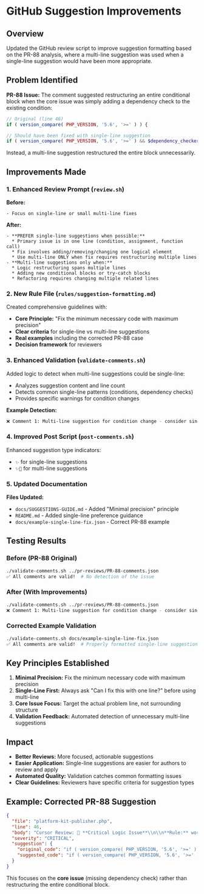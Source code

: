 # GitHub Suggestion Improvements

## Overview

Updated the GitHub review script to improve suggestion formatting based on the PR-88 analysis, where a multi-line suggestion was used when a single-line suggestion would have been more appropriate.

## Problem Identified

**PR-88 Issue:** The comment suggested restructuring an entire conditional block when the core issue was simply adding a dependency check to the existing condition:

```php
// Original (line 46)
if ( version_compare( PHP_VERSION, '5.6', '>=' ) ) {

// Should have been fixed with single-line suggestion
if ( version_compare( PHP_VERSION, '5.6', '>=' ) && $dependency_checker->check() ) {
```

Instead, a multi-line suggestion restructured the entire block unnecessarily.

## Improvements Made

### 1. Enhanced Review Prompt (`review.sh`)

**Before:**
```
- Focus on single-line or small multi-line fixes
```

**After:**
```
- **PREFER single-line suggestions when possible:**
  * Primary issue is in one line (condition, assignment, function call)
  * Fix involves adding/removing/changing one logical element
  * Use multi-line ONLY when fix requires restructuring multiple lines
- **Multi-line suggestions only when:**
  * Logic restructuring spans multiple lines
  * Adding new conditional blocks or try-catch blocks
  * Refactoring requires changing multiple related lines
```

### 2. New Rule File (`rules/suggestion-formatting.md`)

Created comprehensive guidelines with:
- **Core Principle:** "Fix the minimum necessary code with maximum precision"
- **Clear criteria** for single-line vs multi-line suggestions
- **Real examples** including the corrected PR-88 case
- **Decision framework** for reviewers

### 3. Enhanced Validation (`validate-comments.sh`)

Added logic to detect when multi-line suggestions could be single-line:
- Analyzes suggestion content and line count
- Detects common single-line patterns (conditions, dependency checks)
- Provides specific warnings for condition changes

**Example Detection:**
```bash
❌ Comment 1: Multi-line suggestion for condition change - consider single-line fix adding dependency check
```

### 4. Improved Post Script (`post-comments.sh`)

Enhanced suggestion type indicators:
- `✨` for single-line suggestions
- `✨📝` for multi-line suggestions

### 5. Updated Documentation

**Files Updated:**
- `docs/SUGGESTIONS-GUIDE.md` - Added "Minimal precision" principle
- `README.md` - Added single-line preference guidance
- `docs/example-single-line-fix.json` - Correct PR-88 example

## Testing Results

### Before (PR-88 Original)
```bash
./validate-comments.sh ../pr-reviews/PR-88-comments.json
✅ All comments are valid!  # No detection of the issue
```

### After (With Improvements)
```bash
./validate-comments.sh ../pr-reviews/PR-88-comments.json
❌ Comment 1: Multi-line suggestion for condition change - consider single-line fix adding dependency check
```

### Corrected Example Validation
```bash
./validate-comments.sh docs/example-single-line-fix.json
✅ All comments are valid!  # Properly formatted single-line suggestion
```

## Key Principles Established

1. **Minimal Precision:** Fix the minimum necessary code with maximum precision
2. **Single-Line First:** Always ask "Can I fix this with one line?" before using multi-line
3. **Core Issue Focus:** Target the actual problem line, not surrounding structure
4. **Validation Feedback:** Automated detection of unnecessary multi-line suggestions

## Impact

- **Better Reviews:** More focused, actionable suggestions
- **Easier Application:** Single-line suggestions are easier for authors to review and apply
- **Automated Quality:** Validation catches common formatting issues
- **Clear Guidelines:** Reviewers have specific criteria for suggestion types

## Example: Corrected PR-88 Suggestion

```json
{
  "file": "platform-kit-publisher.php",
  "line": 46,
  "body": "Cursor Review: 🚨 **Critical Logic Issue**\\n\\n**Rule:** wordpress-php\\n\\n**Issue:** Plugin loads even when required dependencies (Elementor/Elementor Pro) are missing. This could cause fatal errors if dependent functionality is called without proper guards.\\n\\n**Suggested Fix:**\\n```suggestion\\nif ( version_compare( PHP_VERSION, '5.6', '>=' ) && $dependency_checker->check() ) {\\n```",
  "severity": "CRITICAL",
  "suggestion": {
    "original_code": "if ( version_compare( PHP_VERSION, '5.6', '>=' ) ) {",
    "suggested_code": "if ( version_compare( PHP_VERSION, '5.6', '>=' ) && $dependency_checker->check() ) {"
  }
}
```

This focuses on the **core issue** (missing dependency check) rather than restructuring the entire conditional block.
